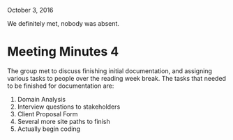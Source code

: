 October 3, 2016

We definitely met, nobody was absent.

# Meeting Minutes 4

The group met to discuss finishing initial documentation, and assigning various tasks to people over the reading week break. The tasks that needed to be finished for documentation are:
1. Domain Analysis
  1. Interview questions to stakeholders
2. Client Proposal Form
  1. Several more site paths to finish
3. Actually begin coding 
